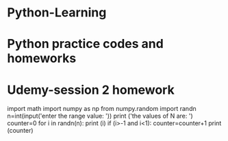 # Python-Learning
# Python practice codes and homeworks
# Udemy-session 2 homework

import math
import numpy as np
from numpy.random import randn
n=int(input('enter the range value: '))
print ('the values of N  are: ')
counter=0
for i in randn(n):
  print (i)
  if (i>-1 and i<1):
    counter=counter+1
print (counter)
